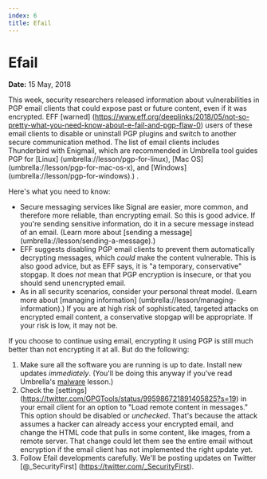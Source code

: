 ```yaml
---
index: 6
title: Efail
---
```

**Efail**
=====================================

**Date:** 15 May, 2018

This week, security researchers released information about vulnerabilities in PGP email clients that could expose past or future content, even if it was encrypted. EFF [warned] (https://www.eff.org/deeplinks/2018/05/not-so-pretty-what-you-need-know-about-e-fail-and-pgp-flaw-0) users of these email clients to disable or uninstall PGP plugins and switch to another secure communication method. The list of email clients includes Thunderbird with Enigmail, which are recommended in Umbrella tool guides PGP for [Linux] (umbrella://lesson/pgp-for-linux), [Mac OS] (umbrella://lesson/pgp-for-mac-os-x), and [Windows] (umbrella://lesson/pgp-for-windows).) 
.   

Here's what you need to know: 

* Secure messaging services like Signal are easier, more common, and therefore more reliable, than encrypting email. So this is good advice. If you're sending sensitive information, do it in a secure message instead of an email. (Learn more about [sending a message] (umbrella://lesson/sending-a-message).) 
* EFF suggests disabling PGP email clients to prevent them automatically decrypting messages, which *could* make the content vulnerable. This is also good advice, but as EFF says, it is "a temporary, conservative" stopgap. It does *not* mean that PGP encryption is insecure, or that you should send unencrypted email.  
* As in all security scenarios, consider your personal threat model. (Learn more about [managing information] (umbrella://lesson/managing-information).) If you are at high risk of sophisticated, targeted attacks on encrypted email content, a conservative stopgap will be appropriate. If your risk is low, it may not be. 

If you choose to continue using email, encrypting it using PGP is still much better than not encrypting it at all. But do the following:         

1. Make sure all the software you are running is up to date. Install new updates *immediately*. (You'll be doing this anyway if you've read Umbrella's [malware](umbrella://lesson/malware) lesson.)
2. Check the [settings] (https://twitter.com/GPGTools/status/995986721891405825?s=19) in your email client for an option to "Load remote content in messages." This option should be disabled or *unchecked*. That's because the attack assumes a hacker can already access your encrypted email, and change the HTML code that pulls in some content, like images, from a remote server. That change could let them see the entire email without encryption if the email client has not implemented the right update yet. 
3.  Follow Efail developments carefully. We'll be posting updates on Twitter [@_SecurityFirst] (https://twitter.com/_SecurityFirst).